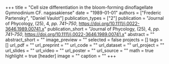 +++
title = "Cell size differentiation in the bloom-forming dinoflagellate Gymnodinium CF. nagasakiense"
date = "1989-01-01"
authors = ["Frederic Partensky", "Daniel Vaulot"]
publication_types = ["2"]
publication = "Journal of Phycology, (25), 4, _pp. 741–750_, https://doi.org/10.1111/j.0022-3646.1989.00741.x"
publication_short = "Journal of Phycology, (25), 4, _pp. 741–750_, https://doi.org/10.1111/j.0022-3646.1989.00741.x"
abstract = ""
abstract_short = ""
image_preview = ""
selected = false
projects = []
tags = []
url_pdf = ""
url_preprint = ""
url_code = ""
url_dataset = ""
url_project = ""
url_slides = ""
url_video = ""
url_poster = ""
url_source = ""
math = true
highlight = true
[header]
image = ""
caption = ""
+++
